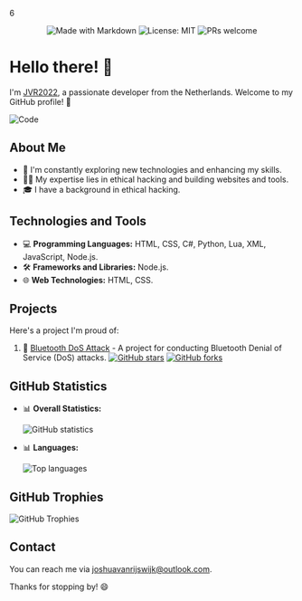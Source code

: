 6<div align="center">
  <img src="https://img.shields.io/badge/Made%20with-Markdown-1f425f.svg" alt="Made with Markdown">
  <img src="https://img.shields.io/badge/License-MIT-blue.svg" alt="License: MIT">
  <img src="https://img.shields.io/badge/PRs-welcome-brightgreen.svg" alt="PRs welcome">
</div>

# Hello there! 👋

I'm [JVR2022](https://github.com/Jvr2022), a passionate developer from the Netherlands. Welcome to my GitHub profile! 🚀

![Code](https://i.giphy.com/ukMiDlCmdv2og.webp)

## About Me

- 🌱 I'm constantly exploring new technologies and enhancing my skills.
- 👨‍💻 My expertise lies in ethical hacking and building websites and tools.
- 🎓 I have a background in ethical hacking.

## Technologies and Tools

- 💻 **Programming Languages:** HTML, CSS, C#, Python, Lua, XML, JavaScript, Node.js.
- 🛠️ **Frameworks and Libraries:** Node.js.
- 🌐 **Web Technologies:** HTML, CSS.

## Projects

Here's a project I'm proud of:

1. 🚀 [Bluetooth DoS Attack](https://github.com/Jvr2022/BLUETOOTH-DOS-ATTACK) - A project for conducting Bluetooth Denial of Service (DoS) attacks.
   [![GitHub stars](https://img.shields.io/github/stars/Jvr2022/BLUETOOTH-DOS-ATTACK?style=flat-square)](https://github.com/Jvr2022/BLUETOOTH-DOS-ATTACK/stargazers)
   [![GitHub forks](https://img.shields.io/github/forks/Jvr2022/BLUETOOTH-DOS-ATTACK?style=flat-square)](https://github.com/Jvr2022/BLUETOOTH-DOS-ATTACK/network/members)

## GitHub Statistics

- 📊 **Overall Statistics:**


  ![GitHub statistics](https://github-readme-stats.vercel.app/api?username=Jvr2022&show_icons=true&count_private=true&theme=radical)

- 📊 **Languages:**

  
  ![Top languages](https://github-readme-stats.vercel.app/api/top-langs/?username=Jvr2022&layout=compact&theme=radical)

## GitHub Trophies

![GitHub Trophies](https://github-profile-trophy.vercel.app/?username=Jvr2022&theme=nord&column=7)

## Contact

You can reach me via [joshuavanrijswijk@outlook.com](mailto:joshuavanrijswijk@outlook.com).

Thanks for stopping by! 😄
